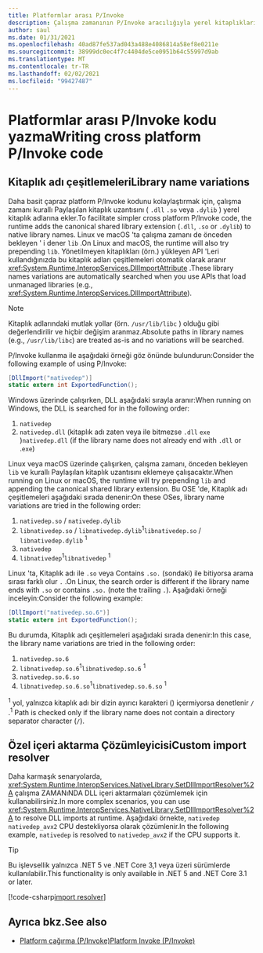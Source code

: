```yaml
---
title: Platformlar arası P/Invoke
description: Çalışma zamanının P/Invoke aracılığıyla yerel kitaplıkları yüklerken hangi yolları arayılacağını öğrenin. Ayrıca Setdllımportresolver 'ı kullanmayı öğrenin.
author: saul
ms.date: 01/31/2021
ms.openlocfilehash: 40ad87fe537ad043a488e4086814a58ef8e0211e
ms.sourcegitcommit: 38999dc0ec4f7c4404de5ce0951b64c55997d9ab
ms.translationtype: MT
ms.contentlocale: tr-TR
ms.lasthandoff: 02/02/2021
ms.locfileid: "99427487"
---
```

# <a name="writing-cross-platform-pinvoke-code"></a><span data-ttu-id="19ace-104">Platformlar arası P/Invoke kodu yazma</span><span class="sxs-lookup"><span data-stu-id="19ace-104">Writing cross platform P/Invoke code</span></span>

## <a name="library-name-variations"></a><span data-ttu-id="19ace-105">Kitaplık adı çeşitlemeleri</span><span class="sxs-lookup"><span data-stu-id="19ace-105">Library name variations</span></span>

<span data-ttu-id="19ace-106">Daha basit çapraz platform P/Invoke kodunu kolaylaştırmak için, çalışma zamanı kurallı Paylaşılan kitaplık uzantısını ( `.dll` `.so` veya `.dylib` ) yerel kitaplık adlarına ekler.</span><span class="sxs-lookup"><span data-stu-id="19ace-106">To facilitate simpler cross platform P/Invoke code, the runtime adds the canonical shared library extension (`.dll`, `.so` or `.dylib`) to native library names.</span></span> <span data-ttu-id="19ace-107">Linux ve macOS 'ta çalışma zamanı de önceden bekleyen ' i dener `lib` .</span><span class="sxs-lookup"><span data-stu-id="19ace-107">On Linux and macOS, the runtime will also try prepending `lib`.</span></span> <span data-ttu-id="19ace-108">Yönetilmeyen kitaplıkları (örn.) yükleyen API 'Leri kullandığınızda bu kitaplık adları çeşitlemeleri otomatik olarak aranır <xref:System.Runtime.InteropServices.DllImportAttribute> .</span><span class="sxs-lookup"><span data-stu-id="19ace-108">These library names variations are automatically searched when you use APIs that load unmanaged libraries (e.g., <xref:System.Runtime.InteropServices.DllImportAttribute>).</span></span>

> [!NOTE]
> <span data-ttu-id="19ace-109">Kitaplık adlarındaki mutlak yollar (örn. `/usr/lib/libc` ) olduğu gibi değerlendirilir ve hiçbir değişim aranmaz.</span><span class="sxs-lookup"><span data-stu-id="19ace-109">Absolute paths in library names (e.g., `/usr/lib/libc`) are treated as-is and no variations will be searched.</span></span>

<span data-ttu-id="19ace-110">P/Invoke kullanma ile aşağıdaki örneği göz önünde bulundurun:</span><span class="sxs-lookup"><span data-stu-id="19ace-110">Consider the following example of using P/Invoke:</span></span>

```csharp
[DllImport("nativedep")]
static extern int ExportedFunction();
```

<span data-ttu-id="19ace-111">Windows üzerinde çalışırken, DLL aşağıdaki sırayla aranır:</span><span class="sxs-lookup"><span data-stu-id="19ace-111">When running on Windows, the DLL is searched for in the following order:</span></span>

1. `nativedep`
1. <span data-ttu-id="19ace-112">`nativedep.dll` (kitaplık adı zaten veya ile bitmezse `.dll` `exe` )</span><span class="sxs-lookup"><span data-stu-id="19ace-112">`nativedep.dll` (if the library name does not already end with `.dll` or .`exe`)</span></span>

<span data-ttu-id="19ace-113">Linux veya macOS üzerinde çalışırken, çalışma zamanı, önceden bekleyen `lib` ve kurallı Paylaşılan kitaplık uzantısını eklemeye çalışacaktır.</span><span class="sxs-lookup"><span data-stu-id="19ace-113">When running on Linux or macOS, the runtime will try prepending `lib` and appending the canonical shared library extension.</span></span> <span data-ttu-id="19ace-114">Bu OSE 'de, Kitaplık adı çeşitlemeleri aşağıdaki sırada denenir:</span><span class="sxs-lookup"><span data-stu-id="19ace-114">On these OSes, library name variations are tried in the following order:</span></span>

1. `nativedep.so` / `nativedep.dylib`
1. <span data-ttu-id="19ace-115">`libnativedep.so` / `libnativedep.dylib`<sup>1</sup></span><span class="sxs-lookup"><span data-stu-id="19ace-115">`libnativedep.so` / `libnativedep.dylib` <sup>1</sup></span></span>
1. `nativedep`
1. <span data-ttu-id="19ace-116">`libnativedep`<sup>1</sup></span><span class="sxs-lookup"><span data-stu-id="19ace-116">`libnativedep` <sup>1</sup></span></span>

<span data-ttu-id="19ace-117">Linux 'ta, Kitaplık adı ile `.so` veya Contains `.so.` (sondaki) ile bitiyorsa arama sırası farklı olur `.` .</span><span class="sxs-lookup"><span data-stu-id="19ace-117">On Linux, the search order is different if the library name ends with `.so` or contains `.so.` (note the trailing `.`).</span></span> <span data-ttu-id="19ace-118">Aşağıdaki örneği inceleyin:</span><span class="sxs-lookup"><span data-stu-id="19ace-118">Consider the following example:</span></span>

```csharp
[DllImport("nativedep.so.6")]
static extern int ExportedFunction();
```

<span data-ttu-id="19ace-119">Bu durumda, Kitaplık adı çeşitlemeleri aşağıdaki sırada denenir:</span><span class="sxs-lookup"><span data-stu-id="19ace-119">In this case, the library name variations are tried in the following order:</span></span>

1. `nativedep.so.6`
1. <span data-ttu-id="19ace-120">`libnativedep.so.6`<sup>1</sup></span><span class="sxs-lookup"><span data-stu-id="19ace-120">`libnativedep.so.6` <sup>1</sup></span></span>
1. `nativedep.so.6.so`
1. <span data-ttu-id="19ace-121">`libnativedep.so.6.so`<sup>1</sup></span><span class="sxs-lookup"><span data-stu-id="19ace-121">`libnativedep.so.6.so` <sup>1</sup></span></span>

<span data-ttu-id="19ace-122"><sup>1</sup> yol, yalnızca kitaplık adı bir dizin ayırıcı karakteri () içermiyorsa denetlenir `/` .</span><span class="sxs-lookup"><span data-stu-id="19ace-122"><sup>1</sup> Path is checked only if the library name does not contain a directory separator character (`/`).</span></span>

## <a name="custom-import-resolver"></a><span data-ttu-id="19ace-123">Özel içeri aktarma Çözümleyicisi</span><span class="sxs-lookup"><span data-stu-id="19ace-123">Custom import resolver</span></span>

<span data-ttu-id="19ace-124">Daha karmaşık senaryolarda, <xref:System.Runtime.InteropServices.NativeLibrary.SetDllImportResolver%2A> çalışma ZAMANıNDA DLL içeri aktarmaları çözümlemek için kullanabilirsiniz.</span><span class="sxs-lookup"><span data-stu-id="19ace-124">In more complex scenarios, you can use <xref:System.Runtime.InteropServices.NativeLibrary.SetDllImportResolver%2A> to resolve DLL imports at runtime.</span></span> <span data-ttu-id="19ace-125">Aşağıdaki örnekte, `nativedep` `nativedep_avx2` CPU destekliyorsa olarak çözümlenir.</span><span class="sxs-lookup"><span data-stu-id="19ace-125">In the following example, `nativedep` is resolved to `nativedep_avx2` if the CPU supports it.</span></span>

> [!TIP]
> <span data-ttu-id="19ace-126">Bu işlevsellik yalnızca .NET 5 ve .NET Core 3,1 veya üzeri sürümlerde kullanılabilir.</span><span class="sxs-lookup"><span data-stu-id="19ace-126">This functionality is only available in .NET 5 and .NET Core 3.1 or later.</span></span>

[!code-csharp[import resolver](~/samples/snippets/standard/interop/pinvoke/import-resolver/Program.cs)]

## <a name="see-also"></a><span data-ttu-id="19ace-127">Ayrıca bkz.</span><span class="sxs-lookup"><span data-stu-id="19ace-127">See also</span></span>

- [<span data-ttu-id="19ace-128">Platform çağırma (P/Invoke)</span><span class="sxs-lookup"><span data-stu-id="19ace-128">Platform Invoke (P/Invoke)</span></span>](pinvoke.md)
